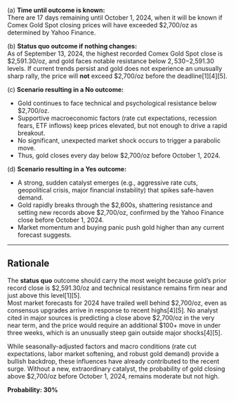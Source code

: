 (a) **Time until outcome is known:**  
There are 17 days remaining until October 1, 2024, when it will be known if Comex Gold Spot closing prices will have exceeded $2,700/oz as determined by Yahoo Finance.

(b) **Status quo outcome if nothing changes:**  
As of September 13, 2024, the highest recorded Comex Gold Spot close is $2,591.30/oz, and gold faces notable resistance below $2,530-$2,591.30 levels. If current trends persist and gold does not experience an unusually sharp rally, the price will **not** exceed $2,700/oz before the deadline[1][4][5].

(c) **Scenario resulting in a No outcome:**  
- Gold continues to face technical and psychological resistance below $2,700/oz.
- Supportive macroeconomic factors (rate cut expectations, recession fears, ETF inflows) keep prices elevated, but not enough to drive a rapid breakout.
- No significant, unexpected market shock occurs to trigger a parabolic move.
- Thus, gold closes every day below $2,700/oz before October 1, 2024.

(d) **Scenario resulting in a Yes outcome:**  
- A strong, sudden catalyst emerges (e.g., aggressive rate cuts, geopolitical crisis, major financial instability) that spikes safe-haven demand.
- Gold rapidly breaks through the $2,600s, shattering resistance and setting new records above $2,700/oz, confirmed by the Yahoo Finance close before October 1, 2024.
- Market momentum and buying panic push gold higher than any current forecast suggests.

---

## Rationale

The **status quo** outcome should carry the most weight because gold’s prior record close is $2,591.30/oz and technical resistance remains firm near and just above this level[1][5].  
Most market forecasts for 2024 have trailed well behind $2,700/oz, even as consensus upgrades arrive in response to recent highs[4][5]. No analyst cited in major sources is predicting a close above $2,700/oz in the very near term, and the price would require an additional $100+ move in under three weeks, which is an unusually steep gain outside major shocks[4][5].

While seasonally-adjusted factors and macro conditions (rate cut expectations, labor market softening, and robust gold demand) provide a bullish backdrop, these influences have already contributed to the recent surge. Without a new, extraordinary catalyst, the probability of gold closing above $2,700/oz before October 1, 2024, remains moderate but not high.

**Probability: 30%**